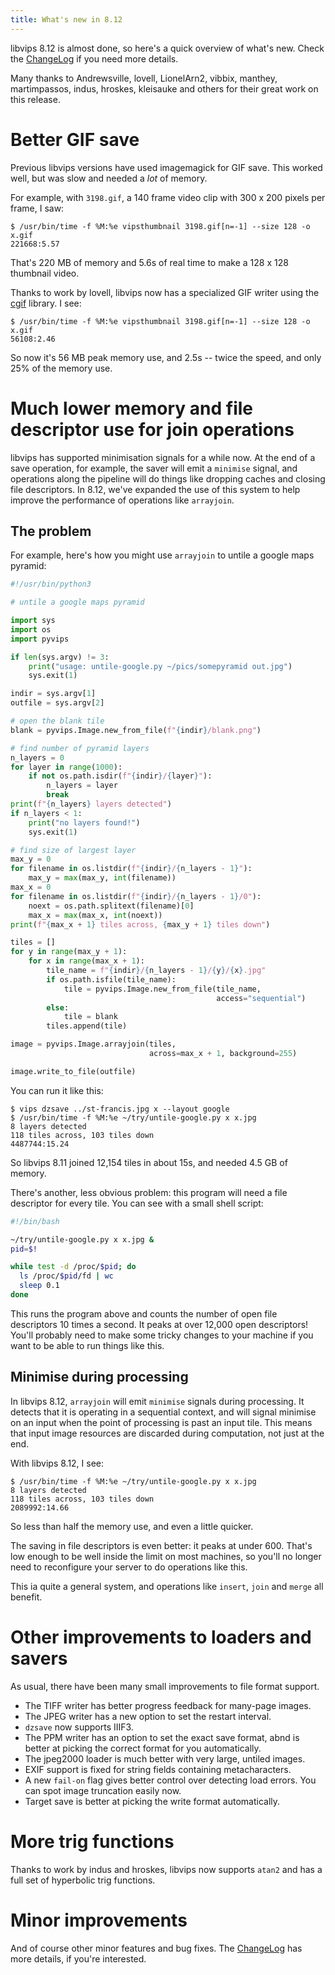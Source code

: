 ```yaml
---
title: What's new in 8.12
---
```


libvips 8.12 is almost done, so here's a quick overview of what's new. Check
the [ChangeLog](https://github.com/libvips/libvips/blob/master/ChangeLog)
if you need more details.

Many thanks to Andrewsville, lovell, LionelArn2, vibbix, manthey,
martimpassos, indus, hroskes, kleisauke and others for their great work on
this release.

# Better GIF save

Previous libvips versions have used imagemagick for GIF save. This worked
well, but was slow and needed a *lot* of memory. 

For example, with `3198.gif`, a 140 frame video clip with 300 x 200 pixels per
frame, I saw:

```
$ /usr/bin/time -f %M:%e vipsthumbnail 3198.gif[n=-1] --size 128 -o x.gif
221668:5.57
```

That's 220 MB of memory and 5.6s of real time to make a 128 x 128 thumbnail
video.

Thanks to work by lovell, libvips now has a specialized GIF writer using the
[cgif](https://github.com/dloebl/cgif) library. I see:

```
$ /usr/bin/time -f %M:%e vipsthumbnail 3198.gif[n=-1] --size 128 -o x.gif
56108:2.46
```

So now it's 56 MB peak memory use, and 2.5s -- twice the speed, and only 25% of
the memory use. 

# Much lower memory and file descriptor use for join operations

libvips has supported minimisation signals for a while now. At the end of
a save operation, for example, the saver will emit a `minimise` signal,
and operations along the pipeline will do things like dropping caches and
closing file descriptors.  In 8.12, we've expanded the use of this system
to help improve the performance of operations like `arrayjoin`.

## The problem

For example, here's how you might use `arrayjoin` to untile a google maps
pyramid:

```python
#!/usr/bin/python3

# untile a google maps pyramid

import sys
import os
import pyvips

if len(sys.argv) != 3:
    print("usage: untile-google.py ~/pics/somepyramid out.jpg")
    sys.exit(1)

indir = sys.argv[1]
outfile = sys.argv[2]

# open the blank tile
blank = pyvips.Image.new_from_file(f"{indir}/blank.png")

# find number of pyramid layers
n_layers = 0
for layer in range(1000):
    if not os.path.isdir(f"{indir}/{layer}"):
        n_layers = layer
        break
print(f"{n_layers} layers detected")
if n_layers < 1:
    print("no layers found!")
    sys.exit(1)

# find size of largest layer
max_y = 0
for filename in os.listdir(f"{indir}/{n_layers - 1}"):
    max_y = max(max_y, int(filename))
max_x = 0
for filename in os.listdir(f"{indir}/{n_layers - 1}/0"):
    noext = os.path.splitext(filename)[0]
    max_x = max(max_x, int(noext))
print(f"{max_x + 1} tiles across, {max_y + 1} tiles down")

tiles = []
for y in range(max_y + 1):
    for x in range(max_x + 1):
        tile_name = f"{indir}/{n_layers - 1}/{y}/{x}.jpg"
        if os.path.isfile(tile_name):
            tile = pyvips.Image.new_from_file(tile_name,
                                              access="sequential")
        else:
            tile = blank
        tiles.append(tile)

image = pyvips.Image.arrayjoin(tiles,
                               across=max_x + 1, background=255)

image.write_to_file(outfile)
```

You can run it like this:

```
$ vips dzsave ../st-francis.jpg x --layout google
$ /usr/bin/time -f %M:%e ~/try/untile-google.py x x.jpg
8 layers detected
118 tiles across, 103 tiles down
4487744:15.24
```

So libvips 8.11 joined 12,154 tiles in about 15s, and needed 4.5 GB of memory.

There's another, less obvious problem: this program will need a file
descriptor for every tile. You can see with a small shell script:

```sh
#!/bin/bash

~/try/untile-google.py x x.jpg &
pid=$!

while test -d /proc/$pid; do
  ls /proc/$pid/fd | wc
  sleep 0.1
done
```

This runs the program above and counts the number of open file descriptors 10
times a second. It peaks at over 12,000 open descriptors!  You'll probably
need to make some tricky changes to your machine if you want to be able to
run things like this.

## Minimise during processing

In libvips 8.12, `arrayjoin` will emit `minimise` signals during
processing. It detects that it is operating in a sequential context, and
will signal minimise on an input when the point of processing is past an
input tile. This means that input image resources are discarded during
computation, not just at the end.

With libvips 8.12, I see:

```
$ /usr/bin/time -f %M:%e ~/try/untile-google.py x x.jpg
8 layers detected
118 tiles across, 103 tiles down
2089992:14.66
```

So less than half the memory use, and even a little quicker. 

The saving in file descriptors is even better: it peaks at under 600. That's
low enough to be well inside the limit on most machines, so you'll no longer
need to reconfigure your server to do operations like this.

This ia quite a general system, and operations like `insert`, `join` and
`merge` all benefit.

# Other improvements to loaders and savers

As usual, there have been many small improvements to file format support.

- The TIFF writer has better progress feedback for many-page images.
- The JPEG writer has a new option to set the restart interval.
- `dzsave` now supports IIIF3.
- The PPM writer has an option to set the exact save format, abnd is better at
  picking the correct format for you automatically.
- The jpeg2000 loader is much better with very large, untiled images.
- EXIF support is fixed for string fields containing metacharacters.
- A new `fail-on` flag gives better control over detecting load errors. You
  can spot image truncation easily now.
- Target save is better at picking the write format automatically. 

# More trig functions

Thanks to work by indus and hroskes, libvips now supports `atan2` and has
a full set of hyperbolic trig functions.

# Minor improvements

And of course other minor features and bug fixes. The 
[ChangeLog](https://github.com/libvips/libvips/blob/master/ChangeLog)
has more details, if you're interested.

